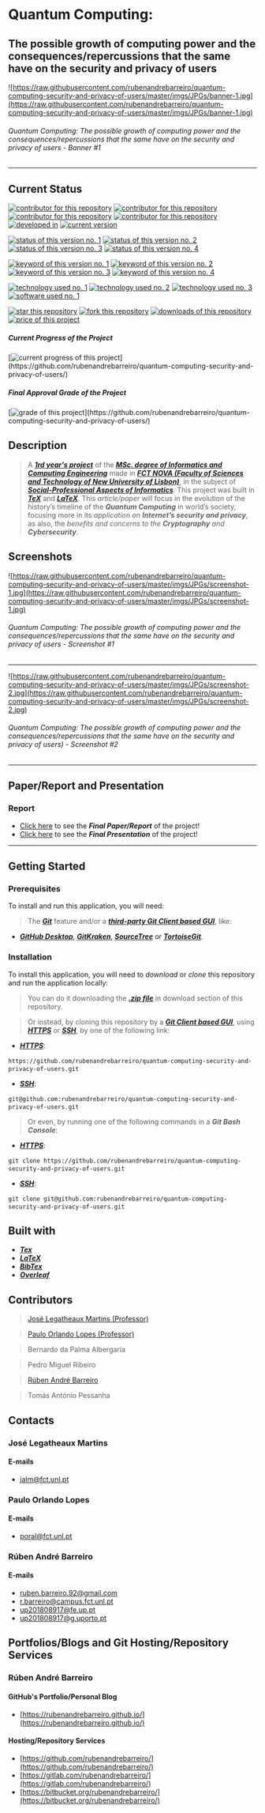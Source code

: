 # Quantum Computing:
## The possible growth of computing power and the consequences/repercussions that the same have on the security and privacy of users

![https://raw.githubusercontent.com/rubenandrebarreiro/quantum-computing-security-and-privacy-of-users/master/imgs/JPGs/banner-1.jpg](https://raw.githubusercontent.com/rubenandrebarreiro/quantum-computing-security-and-privacy-of-users/master/imgs/JPGs/banner-1.jpg)
###### Quantum Computing: The possible growth of computing power and the consequences/repercussions that the same have on the security and privacy of users - Banner #1

***


## Current Status
[![contributor for this repository](https://img.shields.io/badge/contributor-bernardo&nbsp;palma&nbsp;albergaria-blue.svg)](https://github.com/rubenandrebarreiro/quantum-computing-security-and-privacy-of-users/) [![contributor for this repository](https://img.shields.io/badge/contributor-pedro&nbsp;miguel&nbsp;ribeiro-blue.svg)](https://github.com/rubenandrebarreiro/quantum-computing-security-and-privacy-of-users/) [![contributor for this repository](https://img.shields.io/badge/contributor-rubenandrebarreiro-blue.svg)](https://github.com/rubenandrebarreiro/) [![contributor for this repository](https://img.shields.io/badge/contributor-tomas&nbsp;antonio&nbsp;pessanha-blue.svg)](https://github.com/rubenandrebarreiro/quantum-computing-security-and-privacy-of-users/)  [![developed in](https://img.shields.io/badge/developed&nbsp;in-fct&nbsp;nova-blue.svg)](https://www.fct.unl.pt/)
[![current version](https://img.shields.io/badge/version-1.0-magenta.svg)](https://github.com/rubenandrebarreiro/quantum-computing-security-and-privacy-of-users/)

[![status of this version no. 1](https://img.shields.io/badge/status-completed-orange.svg)](https://github.com/rubenandrebarreiro/quantum-computing-security-and-privacy-of-users/)
[![status of this version no. 2](https://img.shields.io/badge/status-final-orange.svg)](https://github.com/rubenandrebarreiro/quantum-computing-security-and-privacy-of-users/)
[![status of this version no. 3](https://img.shields.io/badge/status-stable-orange.svg)](https://github.com/rubenandrebarreiro/quantum-computing-security-and-privacy-of-users/)
[![status of this version no. 4](https://img.shields.io/badge/status-documented-orange.svg)](https://github.com/rubenandrebarreiro/quantum-computing-security-and-privacy-of-users/)

[![keyword of this version no. 1](https://img.shields.io/badge/keyword-social&nbsp;professional&nbsp;aspects&nbsp;of&nbsp;informatics-brown.svg)](https://github.com/rubenandrebarreiro/quantum-computing-security-and-privacy-of-users/)
[![keyword of this version no. 2](https://img.shields.io/badge/keyword-quantum&nbsp;computing-brown.svg)](https://github.com/rubenandrebarreiro/quantum-computing-security-and-privacy-of-users/)
[![keyword of this version no. 3](https://img.shields.io/badge/keyword-cryptography-brown.svg)](https://github.com/rubenandrebarreiro/quantum-computing-security-and-privacy-of-users/)
[![keyword of this version no. 4](https://img.shields.io/badge/keyword-cybersecurity-brown.svg)](https://github.com/rubenandrebarreiro/quantum-computing-security-and-privacy-of-users/)

[![technology used no. 1](https://img.shields.io/badge/built&nbsp;with-tex-red.svg)](http://tug.org/) 
[![technology used no. 2](https://img.shields.io/badge/built&nbsp;with-latex-red.svg)](https://www.latex-project.org/) 
[![technology used no. 3](https://img.shields.io/badge/built&nbsp;with-bibtex-red.svg)](http://www.bibtex.org/) 
[![software used no. 1](https://img.shields.io/badge/software-overleaf-gold.svg)](https://www.overleaf.com/)

[![star this repository](http://githubbadges.com/star.svg?user=rubenandrebarreiro&repo=quantum-computing-security-and-privacy-of-users&style=flat)](https://github.com/rubenandrebarreiro/quantum-computing-security-and-privacy-of-users/stargazers)
[![fork this repository](http://githubbadges.com/fork.svg?user=rubenandrebarreiro&repo=quantum-computing-security-and-privacy-of-users&style=flat)](https://github.com/rubenandrebarreiro/quantum-computing-security-and-privacy-of-users/fork)
[![downloads of this repository](https://img.shields.io/github/downloads/rubenandrebarreiro/quantum-computing-security-and-privacy-of-users/total.svg)](https://github.com/rubenandrebarreiro/quantum-computing-security-and-privacy-of-users/archive/master.zip)
[![price of this project](https://img.shields.io/badge/price-free-success.svg)](https://github.com/rubenandrebarreiro/quantum-computing-security-and-privacy-of-users/archive/master.zip)

##### Current Progress of the Project

[![current progress of this project](http://progressed.io/bar/100?title=&nbsp;completed&nbsp;)](https://github.com/rubenandrebarreiro/quantum-computing-security-and-privacy-of-users/) 

##### Final Approval Grade of the Project

[![grade of this project](http://progressed.io/bar/13?scale=20&title=&nbsp;grade&nbsp;&suffix=&nbsp;)](https://github.com/rubenandrebarreiro/quantum-computing-security-and-privacy-of-users/)


## Description

> A [**_1rd year's project_**](http://www.unl.pt/guia/2018/fct/UNLGI_getCurso?curso=935) of the [**_MSc. degree of Informatics and Computing Engineering_**](https://www.fct.unl.pt/en/education/course/integrated-master-computer-science/) made in [**_FCT NOVA (Faculty of Sciences and Technology of New University of Lisbon)_**](https://www.fct.unl.pt/), in the subject of [**_Social-Professional Aspects of Informatics_**](http://www.unl.pt/guia/2018/fct/UNLGI_getUC?uc=11191). This project was built in [**_TeX_**](http://tug.org/) and [**_LaTeX_**](https://www.latex-project.org/). This _article/paper_ will focus in the evolution of the history’s timeline of the **_Quantum Computing_** in world’s society, focusing more in its _application on **Internet’s security and privacy**_, as also, the _benefits and concerns to the **Cryptography** and **Cybersecurity**_.

## Screenshots

![https://raw.githubusercontent.com/rubenandrebarreiro/quantum-computing-security-and-privacy-of-users/master/imgs/JPGs/screenshot-1.jpg](https://raw.githubusercontent.com/rubenandrebarreiro/quantum-computing-security-and-privacy-of-users/master/imgs/JPGs/screenshot-1.jpg)
######  Quantum Computing: The possible growth of computing power and the consequences/repercussions that the same have on the security and privacy of users - Screenshot #1

***

![https://raw.githubusercontent.com/rubenandrebarreiro/quantum-computing-security-and-privacy-of-users/master/imgs/JPGs/screenshot-2.jpg](https://raw.githubusercontent.com/rubenandrebarreiro/quantum-computing-security-and-privacy-of-users/master/imgs/JPGs/screenshot-2.jpg)
######  Quantum Computing: The possible growth of computing power and the consequences/repercussions that the same have on the security and privacy of users) - Screenshot #2

***

## Paper/Report and Presentation

### Report
* [Click here](https://github.com/rubenandrebarreiro/quantum-computing-security-and-privacy-of-users/blob/master/paper/resumed/TeX/PDFs/quantum_computing_security_and_privacy_of_users_paper_resumed.pdf) to see the **_Final Paper/Report_** of the project!
* [Click here](https://github.com/rubenandrebarreiro/quantum-computing-security-and-privacy-of-users/blob/master/presentation/resumed/PDFs/quantum_computing_security_and_privacy_of_users_paper_resumed.pdf) to see the **_Final Presentation_** of the project!

***

## Getting Started

### Prerequisites
To install and run this application, you will need:
> The [**_Git_**](https://git-scm.com/) feature and/or a [**_third-party Git Client based GUI_**](https://git-scm.com/downloads/guis/), like:
* [**_GitHub Desktop_**](https://desktop.github.com/), [**_GitKraken_**](https://www.gitkraken.com/), [**_SourceTree_**](https://www.sourcetreeapp.com/) or [**_TortoiseGit_**](https://tortoisegit.org/).

### Installation
To install this application, you will need to _download_ or _clone_ this repository and run the application locally:

> You can do it downloading the [**_.zip file_**](https://github.com/rubenandrebarreiro/quantum-computing-security-and-privacy-of-users/archive/master.zip) in download section of this repository.

> Or instead, by cloning this repository by a [**_Git Client based GUI_**](https://git-scm.com/downloads/guis), using [**_HTTPS_**](https://en.wikipedia.org/wiki/HTTPS) or [**_SSH_**](https://en.wikipedia.org/wiki/SSH_File_Transfer_Protocol), by one of the following link:
* [**_HTTPS_**](https://en.wikipedia.org/wiki/HTTPS):
```
https://github.com/rubenandrebarreiro/quantum-computing-security-and-privacy-of-users.git
```
* [**_SSH_**](https://en.wikipedia.org/wiki/SSH_File_Transfer_Protocol):
```
git@github.com:rubenandrebarreiro/quantum-computing-security-and-privacy-of-users.git
```

> Or even, by running one of the following commands in a **_Git Bash Console_**:
* [**_HTTPS_**](https://en.wikipedia.org/wiki/HTTPS):
```
git clone https://github.com/rubenandrebarreiro/quantum-computing-security-and-privacy-of-users.git
```
* [**_SSH_**](https://en.wikipedia.org/wiki/SSH_File_Transfer_Protocol):
```
git clone git@github.com:rubenandrebarreiro/quantum-computing-security-and-privacy-of-users.git
```

## Built with
* [**_Tex_**](http://tug.org/)
* [**_LaTeX_**](https://www.latex-project.org/)
* [**_BibTex_**](http://www.bibtex.org/)
* [**_Overleaf_**](https://www.overleaf.com/)

## Contributors
> [José Legatheaux Martins (Professor)](https://legatheaux.eu/)

> [Paulo Orlando Lopes (Professor)](http://nova-lincs.di.fct.unl.pt/person/21)

> Bernardo da Palma Albergaria

> Pedro Miguel Ribeiro

> [Rúben André Barreiro](https://github.com/rubenandrebarreiro/)

> Tomás António Pessanha

## Contacts

### José Legatheaux Martins
#### E-mails
* [jalm@fct.unl.pt](mailto:jalm@fct.unl.pt)

### Paulo Orlando Lopes
#### E-mails
* [poral@fct.unl.pt](mailto:poral@fct.unl.pt)


### Rúben André Barreiro
#### E-mails
* [ruben.barreiro.92@gmail.com](mailto:ruben.barreiro.92@gmail.com)
* [r.barreiro@campus.fct.unl.pt](mailto:r.barreiro@campus.fct.unl.pt)
* [up201808917@fe.up.pt](mailto:up201808917@fe.up.pt)
* [up201808917@g.uporto.pt](mailto:up201808917@g.uporto.pt)

## Portfolios/Blogs and Git Hosting/Repository Services

### Rúben André Barreiro
#### GitHub's Portfolio/Personal Blog
* [https://rubenandrebarreiro.github.io/](https://rubenandrebarreiro.github.io/)

#### Hosting/Repository Services
* [https://github.com/rubenandrebarreiro/](https://github.com/rubenandrebarreiro/)
* [https://gitlab.com/rubenandrebarreiro/](https://gitlab.com/rubenandrebarreiro/)
* [https://bitbucket.org/rubenandrebarreiro/](https://bitbucket.org/rubenandrebarreiro/)
